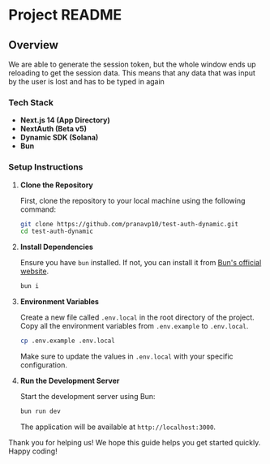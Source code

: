# Project README

## Overview

We are able to generate the session token, but the whole window ends up reloading to get the session data. This means that any data that was input by the user is lost and has to be typed in again

### Tech Stack

- **Next.js 14 (App Directory)**
- **NextAuth (Beta v5)**
- **Dynamic SDK (Solana)**
- **Bun**

### Setup Instructions

1. **Clone the Repository**

   First, clone the repository to your local machine using the following command:

   ```bash
   git clone https://github.com/pranavp10/test-auth-dynamic.git
   cd test-auth-dynamic
   ```

2. **Install Dependencies**

   Ensure you have `bun` installed. If not, you can install it from [Bun's official website](https://bun.sh/).

   ```bash
   bun i
   ```

3. **Environment Variables**

   Create a new file called `.env.local` in the root directory of the project. Copy all the environment variables from `.env.example` to `.env.local`.

   ```bash
   cp .env.example .env.local
   ```

   Make sure to update the values in `.env.local` with your specific configuration.

4. **Run the Development Server**

   Start the development server using Bun:

   ```bash
   bun run dev
   ```

   The application will be available at `http://localhost:3000`.

Thank you for helping us! We hope this guide helps you get started quickly. Happy coding!
